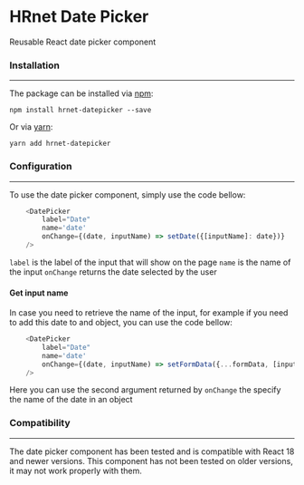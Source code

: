 # HRnet Date Picker

Reusable React date picker component

### Installation
---

The package can be installed via [npm](https://github.com/npm/cli):

```
npm install hrnet-datepicker --save
```

Or via [yarn](https://github.com/yarnpkg/yarn):

```
yarn add hrnet-datepicker
```

### Configuration
---

To use the date picker component, simply use the code bellow:
```js
    <DatePicker 
        label="Date"
        name='date'
        onChange={(date, inputName) => setDate({[inputName]: date})}
    />
```

`label` is the label of the input that will show on the page
`name` is the name of the input
`onChange` returns the date selected by the user

#### Get input name

In case you need to retrieve the name of the input, for example if you need to add this date to and object, you can use the code bellow:
```js
    <DatePicker 
        label="Date"
        name='date'
        onChange={(date, inputName) => setFormData({...formData, [inputName]: date})}
    />
```

Here you can use the second argument returned by `onChange` the specify the name of the date in an object

### Compatibility
---

The date picker component has been tested and is compatible with React 18 and newer versions.
This component has not been tested on older versions, it may not work properly with them.